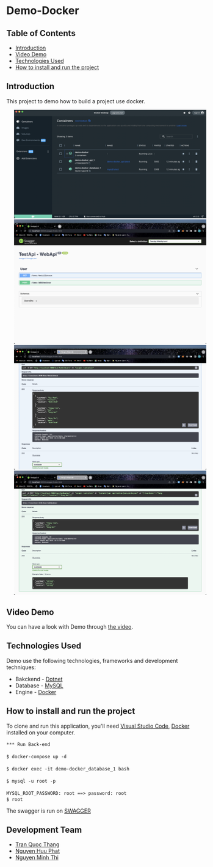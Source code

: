 # Demo-Docker
## Table of Contents
* [Introduction](#introduction)
* [Video Demo](#video-demo)
* [Technologies Used](#technologies-used)
* [How to install and run the project](#how-to-install-and-run-the-project)
## Introduction

This project to demo how to build a project use docker.


<img width="700" alt="image1" src="assets/docker-dashboard.png" hspace="20">
<img width="700" alt="image2" src="assets/main.png" hspace="20">
<img width="700" alt="image3" src="assets/get.png" hspace="20">
<img width="700" alt="image4" src="assets/post.png" hspace="20">

## Video Demo
You can have a look with Demo through [the video](https://drive.google.com/file/d/1z95rzWRYfh2SW-ufw-0Oo82UPOePvdob/view?usp=sharing).


## Technologies Used
Demo use the following technologies, frameworks and development techniques:
- Bakckend - [Dotnet](https://dotnet.microsoft.com/en-us/)
- Database - [MySQL](https://www.mysql.com/)
- Engine - [Docker](https://www.docker.com/)

## How to install and run the project

To clone and run this application, you'll need [Visual Studio Code](https://code.visualstudio.com/), [Docker](https://www.docker.com/) installed on your computer. 

```
*** Run Back-end

$ docker-compose up -d 

$ docker exec -it demo-docker_database_1 bash

$ mysql -u root -p

MYSQL_ROOT_PASSWORD: root ==> password: root
$ root
```


The swagger is run on [SWAGGER](http://localhost:5000/swagger/index.html)


## Development Team
- [Tran Quoc Thang](https://github.com/LucasTran-tq)
- [Nguyen Huu Phat](https://github.com/nguyenhuuphat2001)
- [Nguyen Minh Thi](https://github.com/minhthi-uit)

